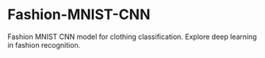 # Fashion-MNIST-CNN
Fashion MNIST CNN model for clothing classification. Explore deep learning in fashion recognition.
